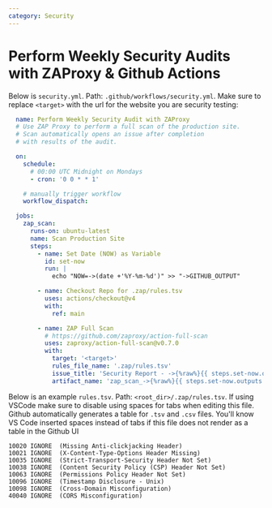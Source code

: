 ```yaml
---
category: Security
---
```

# Perform Weekly Security Audits with ZAProxy & Github Actions

Below is `security.yml`. Path: `.github/workflows/security.yml`. Make sure to replace `<target>` with the url for the website you are security testing:

```yml
  name: Perform Weekly Security Audit with ZAProxy
  # Use ZAP Proxy to perform a full scan of the production site.
  # Scan automatically opens an issue after completion
  # with results of the audit.

  on:
    schedule:
      # 00:00 UTC Midnight on Mondays
      - cron: '0 0 * * 1'

    # manually trigger workflow
    workflow_dispatch:

  jobs:
    zap_scan:
      runs-on: ubuntu-latest
      name: Scan Production Site
      steps:
        - name: Set Date (NOW) as Variable
          id: set-now
          run: |
            echo "NOW=->(date +'%Y-%m-%d')" >> "->GITHUB_OUTPUT"

        - name: Checkout Repo for .zap/rules.tsv
          uses: actions/checkout@v4
          with:
            ref: main

        - name: ZAP Full Scan
          # https://github.com/zaproxy/action-full-scan
          uses: zaproxy/action-full-scan@v0.7.0
          with:
            target: '<target>'
            rules_file_name: '.zap/rules.tsv'
            issue_title: 'Security Report - ->{%raw%}{{ steps.set-now.outputs.NOW }}{%endraw%}'
            artifact_name: 'zap_scan_->{%raw%}{{ steps.set-now.outputs.NOW }}{%endraw%}'

```

Below is an example `rules.tsv`. Path: `<root_dir>/.zap/rules.tsv`. If using VSCode make sure to disable using spaces for tabs when editing this file. Github automatically generates a table for `.tsv` and `.csv` files. You'll know VS Code inserted spaces instead of tabs if this file does not render as a table in the Github UI

  ```.tsv
  10020	IGNORE	(Missing Anti-clickjacking Header)
  10021	IGNORE	(X-Content-Type-Options Header Missing)
  10035	IGNORE	(Strict-Transport-Security Header Not Set)
  10038	IGNORE	(Content Security Policy (CSP) Header Not Set)
  10063	IGNORE	(Permissions Policy Header Not Set)
  10096	IGNORE	(Timestamp Disclosure - Unix)
  10098	IGNORE	(Cross-Domain Misconfiguration)
  40040	IGNORE	(CORS Misconfiguration)
  ```
